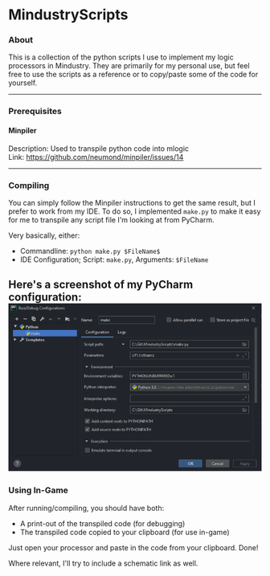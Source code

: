 # MindustryScripts

### About
This is a collection of the python scripts I use to implement my logic processors in Mindustry. They are primarily for my personal use, but feel free to use the scripts as a reference or to copy/paste some of the code for yourself.

---

### Prerequisites
#### Minpiler
Description: Used to transpile python code into mlogic  
Link: https://github.com/neumond/minpiler/issues/14

---

### Compiling

You can simply follow the Minpiler instructions to get the same result, but I prefer to work from my IDE. To do so, I implemented `make.py` to make it easy for me to transpile any script file I'm looking at from PyCharm.

Very basically, either:

- Commandline: `python make.py $FileName$`
- IDE Configuration; Script: `make.py`, Arguments: `$FileName`

Here's a screenshot of my PyCharm configuration:  
![alt text](https://github.com/riandrake/MindustryScripts/blob/main/images/pycharm_setup.png?raw=true)
---

### Using In-Game

After running/compiling, you should have both:
- A print-out of the transpiled code (for debugging)
- The transpiled code copied to your clipboard (for use in-game)

Just open your processor and paste in the code from your clipboard. Done!

Where relevant, I'll try to include a schematic link as well.
